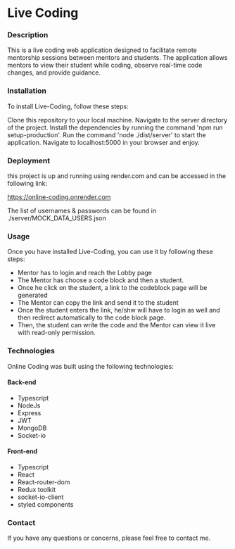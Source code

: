# Live Coding

### Description
This is a live coding web application designed to facilitate remote mentorship sessions between mentors and students. The application allows mentors to view their student while coding, observe real-time code changes, and provide guidance.

### Installation
To install Live-Coding, follow these steps:

Clone this repository to your local machine.
Navigate to the server directory of the project.
Install the dependencies by running the command 'npm run setup-production'.
Run the command 'node ./dist/server' to start the application.
Navigate to localhost:5000 in your browser and enjoy.

### Deployment

this project is up and running using render.com and can be accessed in the following link:  

https://online-coding.onrender.com

The list of usernames & passwords can be found in ./server/MOCK_DATA_USERS.json

### Usage
Once you have installed Live-Coding, you can use it by following these steps:

- Mentor has to login and reach the Lobby page
- The Mentor has choose a code block and then a student.
- Once he click on the student, a link to the codeblock page will be generated
- The Mentor can copy the link and send it to the student
- Once the student enters the link, he/shw will have to login as well and then redirect automatically to the code block page.
- Then, the student can write the code and the Mentor can view it live with read-only permission.  

### Technologies
Online Coding was built using the following technologies:

#### Back-end
- Typescript
- NodeJs
- Express
- JWT
- MongoDB
- Socket-io

#### Front-end
- Typescript
- React
- React-router-dom
- Redux toolkit
- socket-io-client
- styled components


### Contact
If you have any questions or concerns, please feel free to contact me.